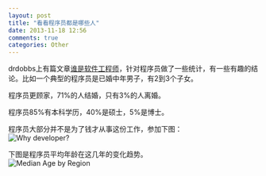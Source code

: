 ```yaml
---
layout: post
title: "看看程序员都是哪些人"
date: 2013-11-18 12:56
comments: true
categories: Other
---
```


drdobbs上有篇文章[谁是软件工程师](http://www.drdobbs.com/architecture-and-design/who-are-software-developers/240162014)，针对程序员做了一些统计，有一些有趣的结论。比如一个典型的程序员是已婚中年男子，有2到3个子女。

程序员更顾家，71%的人结婚，只有3%的人离婚。

程序员85%有本科学历，40%是硕士，5%是博士。

程序员大部分并不是为了钱才从事这份工作，参加下图：  
![Why developer?](http://twimgs.com/ddj/images/article/2013/1013/who2.gif)

下图是程序员平均年龄在这几年的变化趋势。  
![Median Age by Region](http://twimgs.com/ddj/images/article/2013/1013/who1.gif)


